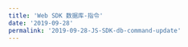 ```yaml
---
title: 'Web SDK 数据库-指令'
date: '2019-09-28'
permalink: '2019-09-28-JS-SDK-db-command-update'
---
```


